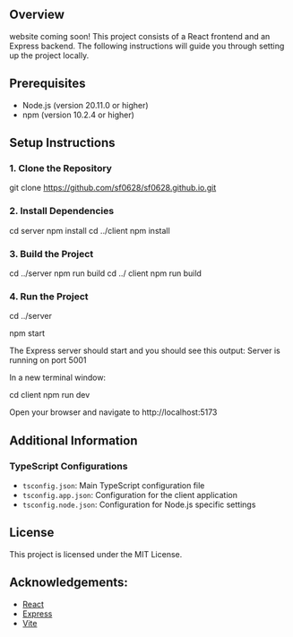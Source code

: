 ## Overview
website coming soon!
This project consists of a React frontend and an Express backend. The following instructions will guide you through setting up the project locally.

## Prerequisites
- Node.js (version 20.11.0 or higher)
- npm (version 10.2.4 or higher)

## Setup Instructions

### 1. Clone the Repository
git clone https://github.com/sf0628/sf0628.github.io.git

### 2. Install Dependencies
cd server
npm install
cd ../client
npm install

### 3. Build the Project
cd ../server
npm run build
cd ../ client npm run build

### 4. Run the Project
cd ../server

npm start

The Express server should start and you should see this output: Server is running on port 5001

In a new terminal window:

cd client
npm run dev

Open your browser and navigate to http://localhost:5173

## Additional Information

### TypeScript Configurations
- `tsconfig.json`: Main TypeScript configuration file
- `tsconfig.app.json`: Configuration for the client application
- `tsconfig.node.json`: Configuration for Node.js specific settings

## License

This project is licensed under the MIT License.

## Acknowledgements:
- [React](https://reactjs.org/)
- [Express](https://expressjs.com/)
- [Vite](https://vitejs.dev/)


